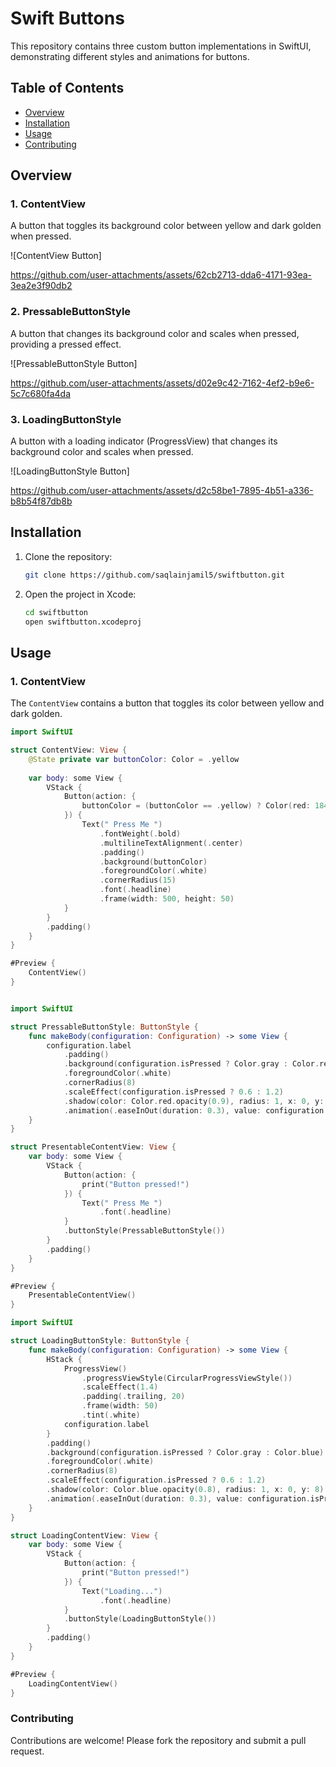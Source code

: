 # Swift Buttons

This repository contains three custom button implementations in SwiftUI, demonstrating different styles and animations for buttons.

## Table of Contents
- [Overview](#overview)
- [Installation](#installation)
- [Usage](#usage)
- [Contributing](#contributing)

## Overview

### 1. **ContentView**
A button that toggles its background color between yellow and dark golden when pressed.

![ContentView Button]

https://github.com/user-attachments/assets/62cb2713-dda6-4171-93ea-3ea2e3f90db2


### 2. **PressableButtonStyle**
A button that changes its background color and scales when pressed, providing a pressed effect.

![PressableButtonStyle Button]

https://github.com/user-attachments/assets/d02e9c42-7162-4ef2-b9e6-5c7c680fa4da

### 3. **LoadingButtonStyle**
A button with a loading indicator (ProgressView) that changes its background color and scales when pressed.

![LoadingButtonStyle Button]

https://github.com/user-attachments/assets/d2c58be1-7895-4b51-a336-b8b54f87db8b

## Installation

1. Clone the repository:
    ```sh
    git clone https://github.com/saqlainjamil5/swiftbutton.git
    ```
2. Open the project in Xcode:
    ```sh
    cd swiftbutton
    open swiftbutton.xcodeproj
    ```

## Usage

### 1. **ContentView**
The `ContentView` contains a button that toggles its color between yellow and dark golden.

```swift
import SwiftUI

struct ContentView: View {
    @State private var buttonColor: Color = .yellow
    
    var body: some View {
        VStack {
            Button(action: {
                buttonColor = (buttonColor == .yellow) ? Color(red: 184/255, green: 134/255, blue: 11/255) : .yellow
            }) {
                Text(" Press Me ")
                    .fontWeight(.bold)
                    .multilineTextAlignment(.center)
                    .padding()
                    .background(buttonColor)
                    .foregroundColor(.white)
                    .cornerRadius(15)
                    .font(.headline)
                    .frame(width: 500, height: 50)
            }
        }
        .padding()
    }
}

#Preview {
    ContentView()
}
```
```swift

import SwiftUI

struct PressableButtonStyle: ButtonStyle {
    func makeBody(configuration: Configuration) -> some View {
        configuration.label
            .padding()
            .background(configuration.isPressed ? Color.gray : Color.red)
            .foregroundColor(.white)
            .cornerRadius(8)
            .scaleEffect(configuration.isPressed ? 0.6 : 1.2)
            .shadow(color: Color.red.opacity(0.9), radius: 1, x: 0, y: 8)
            .animation(.easeInOut(duration: 0.3), value: configuration.isPressed)
    }
}

struct PresentableContentView: View {
    var body: some View {
        VStack {
            Button(action: {
                print("Button pressed!")
            }) {
                Text(" Press Me ")
                    .font(.headline)
            }
            .buttonStyle(PressableButtonStyle())
        }
        .padding()
    }
}

#Preview {
    PresentableContentView()
}
```
```swift
import SwiftUI

struct LoadingButtonStyle: ButtonStyle {
    func makeBody(configuration: Configuration) -> some View {
        HStack {
            ProgressView()
                .progressViewStyle(CircularProgressViewStyle())
                .scaleEffect(1.4)
                .padding(.trailing, 20)
                .frame(width: 50)
                .tint(.white) 
            configuration.label
        }
        .padding()
        .background(configuration.isPressed ? Color.gray : Color.blue)
        .foregroundColor(.white)
        .cornerRadius(8)
        .scaleEffect(configuration.isPressed ? 0.6 : 1.2)
        .shadow(color: Color.blue.opacity(0.8), radius: 1, x: 0, y: 8) 
        .animation(.easeInOut(duration: 0.3), value: configuration.isPressed)
    }
}

struct LoadingContentView: View {
    var body: some View {
        VStack {
            Button(action: {
                print("Button pressed!")
            }) {
                Text("Loading...")
                    .font(.headline)
            }
            .buttonStyle(LoadingButtonStyle())
        }
        .padding()
    }
}

#Preview {
    LoadingContentView()
}
```
### Contributing
Contributions are welcome! Please fork the repository and submit a pull request.



